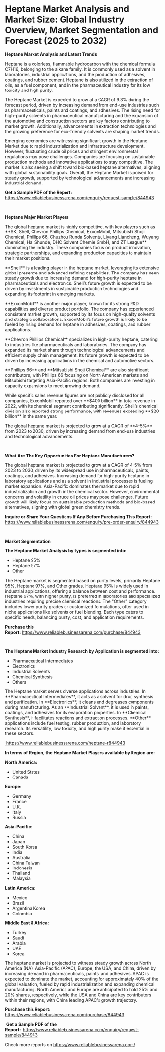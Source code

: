 <p><h1>Heptane Market Analysis and Market Size: Global Industry Overview, Market Segmentation and Forecast (2025 to 2032)</h1></p><p><strong>Heptane Market Analysis and Latest Trends</strong></p>
<p><p>Heptane is a colorless, flammable hydrocarbon with the chemical formula C7H16, belonging to the alkane family. It is commonly used as a solvent in laboratories, industrial applications, and the production of adhesives, coatings, and rubber cement. Heptane is also utilized in the extraction of oils, as a fuel component, and in the pharmaceutical industry for its low toxicity and high purity.</p><p>The Heptane Market is expected to grow at a CAGR of 9.3% during the forecast period, driven by increasing demand from end-use industries such as pharmaceuticals, paints and coatings, and adhesives. The rising need for high-purity solvents in pharmaceutical manufacturing and the expansion of the automotive and construction sectors are key factors contributing to market growth. Additionally, advancements in extraction technologies and the growing preference for eco-friendly solvents are shaping market trends.</p><p>Emerging economies are witnessing significant growth in the Heptane Market due to rapid industrialization and infrastructure development. However, fluctuating crude oil prices and stringent environmental regulations may pose challenges. Companies are focusing on sustainable production methods and innovative applications to stay competitive. The market is also seeing a shift toward bio-based heptane alternatives, aligning with global sustainability goals. Overall, the Heptane Market is poised for steady growth, supported by technological advancements and increasing industrial demand.</p></p>
<p><strong>Get a Sample PDF of the Report:&nbsp;</strong> <a href="https://www.reliablebusinessarena.com/enquiry/request-sample/844943?utm_campaign=1891&utm_medium=2&utm_source=Github&utm_content=ia&utm_term=26012025&utm_id=heptane">https://www.reliablebusinessarena.com/enquiry/request-sample/844943</a></p>
<p>&nbsp;</p>
<p><strong>Heptane Major Market Players</strong></p>
<p><p>The global heptane market is highly competitive, with key players such as **SK, Shell, Chevron Phillips Chemical, ExxonMobil, Mitsubishi Shoji Chemical, Phillips 66, Chuzhou Runda Solvents, Liyang Liancheng, Wuyang Chemical, Hai Shunde, DHC Solvent Chemie GmbH, and ZT League** dominating the industry. These companies focus on product innovation, strategic partnerships, and expanding production capacities to maintain their market positions.</p><p>**Shell** is a leading player in the heptane market, leveraging its extensive global presence and advanced refining capabilities. The company has seen steady growth due to increasing demand for high-purity heptane in pharmaceuticals and electronics. Shell’s future growth is expected to be driven by investments in sustainable production technologies and expanding its footprint in emerging markets.</p><p>**ExxonMobil** is another major player, known for its strong R&D capabilities and diverse product portfolio. The company has experienced consistent market growth, supported by its focus on high-quality solvents and strategic collaborations. ExxonMobil’s future growth is likely to be fueled by rising demand for heptane in adhesives, coatings, and rubber applications.</p><p>**Chevron Phillips Chemical** specializes in high-purity heptane, catering to industries like pharmaceuticals and laboratories. The company has expanded its market share through technological advancements and efficient supply chain management. Its future growth is expected to be driven by increasing applications in the chemical and automotive sectors.</p><p>**Phillips 66** and **Mitsubishi Shoji Chemical** are also significant contributors, with Phillips 66 focusing on North American markets and Mitsubishi targeting Asia-Pacific regions. Both companies are investing in capacity expansions to meet growing demand.</p><p>While specific sales revenue figures are not publicly disclosed for all companies, ExxonMobil reported over **$400 billion** in total revenue in 2022, with its chemical segment contributing significantly. Shell’s chemical division also reported strong performance, with revenues exceeding **$20 billion** in the same year.</p><p>The global heptane market is projected to grow at a CAGR of **4-5%** from 2023 to 2030, driven by increasing demand from end-use industries and technological advancements.</p></p>
<p>&nbsp;</p>
<p><strong>What Are The Key Opportunities For Heptane Manufacturers?</strong></p>
<p><p>The global heptane market is projected to grow at a CAGR of 4-5% from 2023 to 2030, driven by its widespread use in pharmaceuticals, paints, coatings, and adhesives. Increasing demand for high-purity heptane in laboratory applications and as a solvent in industrial processes is fueling market expansion. Asia-Pacific dominates the market due to rapid industrialization and growth in the chemical sector. However, environmental concerns and volatility in crude oil prices may pose challenges. Future growth will likely focus on sustainable production methods and bio-based alternatives, aligning with global green chemistry trends.</p></p>
<p><strong>Inquire or Share Your Questions If Any Before Purchasing This Report:</strong> <a href="https://www.reliablebusinessarena.com/enquiry/pre-order-enquiry/844943?utm_campaign=1891&utm_medium=2&utm_source=Github&utm_content=ia&utm_term=26012025&utm_id=heptane">https://www.reliablebusinessarena.com/enquiry/pre-order-enquiry/844943</a></p>
<p>&nbsp;</p>
<p><strong>Market Segmentation</strong></p>
<p><strong>The Heptane Market Analysis by types is segmented into:</strong></p>
<p><ul><li>Heptane 95%</li><li>Heptane 97%</li><li>Other</li></ul></p>
<p><p>The Heptane market is segmented based on purity levels, primarily Heptane 95%, Heptane 97%, and Other grades. Heptane 95% is widely used in industrial applications, offering a balance between cost and performance. Heptane 97%, with higher purity, is preferred in laboratories and specialized industries requiring precise chemical reactions. The "Other" category includes lower purity grades or customized formulations, often used in niche applications like solvents or fuel blending. Each type caters to specific needs, balancing purity, cost, and application requirements.</p></p>
<p><strong>Purchase this Report:&nbsp;</strong><a href="https://www.reliablebusinessarena.com/purchase/844943?utm_campaign=1891&utm_medium=2&utm_source=Github&utm_content=ia&utm_term=26012025&utm_id=heptane">https://www.reliablebusinessarena.com/purchase/844943</a></p>
<p>&nbsp;</p>
<p><strong>The Heptane Market Industry Research by Application is segmented into:</strong></p>
<p><ul><li>Pharmaceutical Intermediates</li><li>Electronics</li><li>Industrial Solvents</li><li>Chemical Synthesis</li><li>Others</li></ul></p>
<p><p>The Heptane market serves diverse applications across industries. In **Pharmaceutical Intermediates**, it acts as a solvent for drug synthesis and purification. In **Electronics**, it cleans and degreases components during manufacturing. As an **Industrial Solvent**, it is used in paints, coatings, and adhesives for its evaporation properties. In **Chemical Synthesis**, it facilitates reactions and extraction processes. **Other** applications include fuel testing, rubber production, and laboratory research. Its versatility, low toxicity, and high purity make it essential in these sectors.</p></p>
<p><a href="https://www.reliablebusinessarena.com/heptane-r844943?utm_campaign=1891&utm_medium=2&utm_source=Github&utm_content=ia&utm_term=26012025&utm_id=heptane">&nbsp;https://www.reliablebusinessarena.com/heptane-r844943</a></p>
<p><strong>In terms of Region, the Heptane Market Players available by Region are:</strong></p>
<p>
    <p> <strong> North America: </strong>
        <ul>
            <li>United States</li>
            <li>Canada</li>
        </ul>
        </p> 
    <p> <strong> Europe: </strong>
        <ul>
            <li>Germany</li>
            <li>France</li>
            <li>U.K.</li>
            <li>Italy</li>
            <li>Russia</li>
        </ul>
        </p> 
    <p> <strong> Asia-Pacific: </strong>
        <ul>
            <li>China</li>
            <li>Japan</li>
            <li>South Korea</li>
            <li>India</li>
            <li>Australia</li>
            <li>China Taiwan</li>
            <li>Indonesia</li>
            <li>Thailand</li>
            <li>Malaysia</li>
        </ul>
        </p> 
    <p> <strong> Latin America: </strong>
        <ul>
            <li>Mexico</li>
            <li>Brazil</li>
            <li>Argentina Korea</li>
            <li>Colombia</li>
        </ul>
        </p> 
    <p> <strong> Middle East & Africa: </strong>
        <ul>
            <li>Turkey</li>
            <li>Saudi</li>
            <li>Arabia</li>
            <li>UAE</li>
            <li>Korea</li>
        </ul>
    </p>
    </p>
<p><p>The heptane market is projected to witness steady growth across North America (NA), Asia-Pacific (APAC), Europe, the USA, and China, driven by increasing demand in pharmaceuticals, paints, and adhesives. APAC is expected to dominate the market, accounting for approximately 40% of the global valuation, fueled by rapid industrialization and expanding chemical manufacturing. North America and Europe are anticipated to hold 25% and 20% shares, respectively, while the USA and China are key contributors within their regions, with China leading APAC's growth trajectory.</p></p>
<p><strong>Purchase this Report: </strong><a href="https://www.reliablebusinessarena.com/purchase/844943?utm_campaign=1891&utm_medium=2&utm_source=Github&utm_content=ia&utm_term=26012025&utm_id=heptane">https://www.reliablebusinessarena.com/purchase/844943</a></p>
<p>&nbsp;<strong>Get a Sample PDF of the Report:&nbsp;&nbsp;</strong><a href="https://www.reliablebusinessarena.com/enquiry/request-sample/844943?utm_campaign=1891&utm_medium=2&utm_source=Github&utm_content=ia&utm_term=26012025&utm_id=heptane">https://www.reliablebusinessarena.com/enquiry/request-sample/844943</a></p>
<p><strong></strong></p>
<p>Check more reports on <a href="https://www.reliablebusinessarena.com/?utm_campaign=1891&utm_medium=2&utm_source=Github&utm_content=ia&utm_term=26012025&utm_id=heptane">https://www.reliablebusinessarena.com/</a></p>